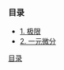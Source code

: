 ### 目录

* [1. 极限](Chapter_1.md)
* [2. 一元微分](Chapter_2.md)

[目录](SUMMARY.md  ':include :type=markdown width=100% height=400px')